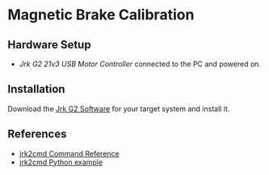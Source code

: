 # Magnetic Brake Calibration


## Hardware Setup
* *Jrk G2 21v3 USB Motor Controller* connected to the PC and powered on.

## Installation

Download the [Jrk G2 Software](https://www.pololu.com/product/3142/resources) for your target system and install it.



## References
* [jrk2cmd Command Reference](https://www.pololu.com/docs/0J73/11)
* [jrk2cmd Python example](https://www.pololu.com/docs/0J73/15.3)
